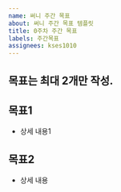 ```yaml
---
name: 써니 주간 목표 
about: 써니 주간 목표 템플릿
title: 0주차 주간 목표
labels: 주간목표
assignees: kses1010
---
```


## 목표는 최대 2개만 작성. 

## 목표1 
- 상세 내용1

## 목표2 
- 상세 내용
